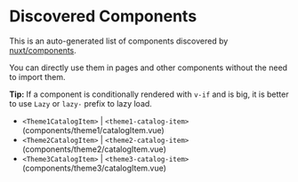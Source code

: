 # Discovered Components

This is an auto-generated list of components discovered by [nuxt/components](https://github.com/nuxt/components).

You can directly use them in pages and other components without the need to import them.

**Tip:** If a component is conditionally rendered with `v-if` and is big, it is better to use `Lazy` or `lazy-` prefix to lazy load.

- `<Theme1CatalogItem>` | `<theme1-catalog-item>` (components/theme1/catalogItem.vue)
- `<Theme2CatalogItem>` | `<theme2-catalog-item>` (components/theme2/catalogItem.vue)
- `<Theme3CatalogItem>` | `<theme3-catalog-item>` (components/theme3/catalogItem.vue)
